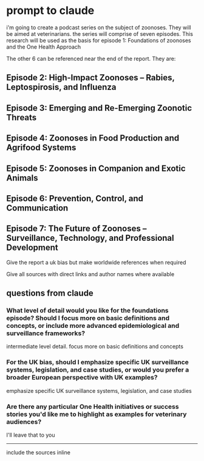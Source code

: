 # prompt to claude

i'm going to create a podcast series on the subject of zoonoses. They will be aimed at veterinarians. the series will comprise of seven episodes. This research will be used as the basis for episode 1: Foundations of zoonoses and the One Health Approach

The other 6 can be referenced near the end of the report. They are:

## Episode 2: High-Impact Zoonoses – Rabies, Leptospirosis, and Influenza

## Episode 3: Emerging and Re-Emerging Zoonotic Threats

## Episode 4: Zoonoses in Food Production and Agrifood Systems

## Episode 5: Zoonoses in Companion and Exotic Animals

## Episode 6: Prevention, Control, and Communication

## Episode 7: The Future of Zoonoses – Surveillance, Technology, and Professional Development

Give the report a uk bias but make worldwide references when required

Give all sources with direct links and author names where available

## questions from claude

### What level of detail would you like for the foundations episode? Should I focus more on basic definitions and concepts, or include more advanced epidemiological and surveillance frameworks?

intermediate level detail. focus more on basic definitions and concepts

### For the UK bias, should I emphasize specific UK surveillance systems, legislation, and case studies, or would you prefer a broader European perspective with UK examples?

emphasize specific UK surveillance systems, legislation, and case studies

### Are there any particular One Health initiatives or success stories you'd like me to highlight as examples for veterinary audiences?

I'll leave that to you

----------------

include the sources inline

